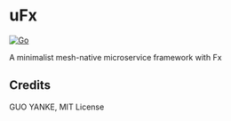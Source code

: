 # uFx

[![Go](https://github.com/yankeguo/ufx/actions/workflows/go.yml/badge.svg)](https://github.com/yankeguo/ufx/actions/workflows/go.yml)

A minimalist mesh-native microservice framework with Fx

## Credits

GUO YANKE, MIT License
